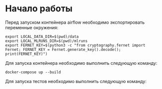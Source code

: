 # Начало работы
Перед запуском контейнера airflow необходимо экспортировать переменные окружения:
```commandline
export LOCAL_DATA_DIR=$(pwd)/data
export LOCAL_MLRUNS_DIR=$(pwd)/mlruns
export FERNET_KEY=$(python3 -c "from cryptography.fernet import Fernet; FERNET_KEY = Fernet.generate_key().decode(); print(FERNET_KEY)")
```

Для запуска контейнера необходимо выполнить следующую команду:
```commandline
docker-compose up --build
```

Для запуска тестов необходимо выполнить следующую команду:
```commandline

```